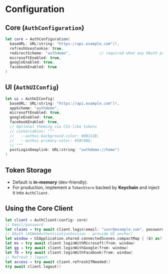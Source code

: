 # Configuration

## Core (`AuthConfiguration`)
```swift
let core = AuthConfiguration(
  baseURL: URL(string: "https://api.example.com")!,
  refreshUsesCookie: true,
  redirectScheme: "authdemo",             // required when any OAuth provider is enabled
  microsoftEnabled: true,
  googleEnabled: true,
  facebookEnabled: true
)
```

## UI (`AuthUIConfig`)
```swift
let ui = AuthUIConfig(
  baseURL: URL(string: "https://api.example.com")!,
  appScheme: "authdemo",
  microsoftEnabled: true,
  googleEnabled: true,
  facebookEnabled: true,
  // Optional theming via CSS-like tokens
  // cssVariables: """
  //   --authui-background-color: #0B132B;
  //   --authui-primary-color: #5BC0BE;
  // """
  postLoginDeeplink: URL(string: "authdemo://home")
)
```

## Token Storage
- Default is **in-memory** (dev-friendly).
- For production, implement a `TokenStore` backed by **Keychain** and inject it into `AuthClient`.

## Using the Core Client
```swift
let client = AuthClient(config: core)
// Email/password
let claims = try await client.login(email: "user@example.com", password: "Secret123!")
// OAuth (ASWebAuthenticationSession - provide UI anchor)
let window = UIApplication.shared.connectedScenes.compactMap { ($0 as? UIWindowScene)?.keyWindow }.first!
let ms = try await client.loginWithMicrosoft(from: window)
let gg = try await client.loginWithGoogle(from: window)
let fb = try await client.loginWithFacebook(from: window)
// Refresh / logout
let access = try await client.refreshIfNeeded()
try await client.logout()
```
